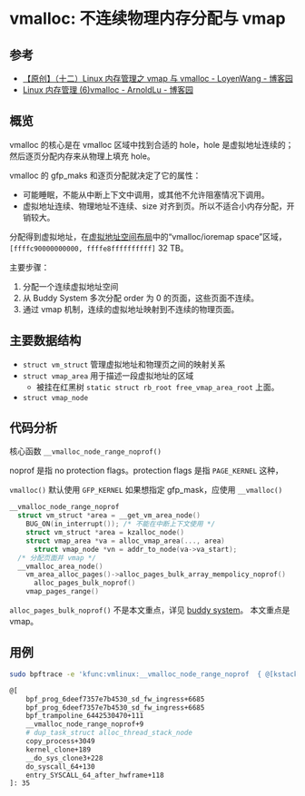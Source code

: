# vmalloc: 不连续物理内存分配与 vmap

## 参考

- [【原创】（十二）Linux 内存管理之 vmap 与 vmalloc - LoyenWang - 博客园](https://www.cnblogs.com/LoyenWang/p/11965787.html)
- [Linux 内存管理 (6)vmalloc - ArnoldLu - 博客园](https://www.cnblogs.com/arnoldlu/p/8251333.html)

## 概览

vmalloc 的核心是在 vmalloc 区域中找到合适的 hole，hole 是虚拟地址连续的；然后逐页分配内存来从物理上填充 hole。

vmalloc 的 gfp_maks 和逐页分配就决定了它的属性：

- 可能睡眠，不能从中断上下文中调用，或其他不允许阻塞情况下调用。
- 虚拟地址连续、物理地址不连续、size 对齐到页。所以不适合小内存分配，开销较大。

分配得到虚拟地址，在[虚拟地址空间布局](./layout.md)中的“vmalloc/ioremap space”区域，`[ffffc90000000000, ffffe8ffffffffff]` 32 TB。

主要步骤：

1. 分配一个连续虚拟地址空间
2. 从 Buddy System 多次分配 order 为 0 的页面，这些页面不连续。
3. 通过 vmap 机制，连续的虚拟地址映射到不连续的物理页面。

## 主要数据结构

- `struct vm_struct` 管理虚拟地址和物理页之间的映射关系
- `struct vmap_area` 用于描述一段虚拟地址的区域
  - 被挂在红黑树 `static struct rb_root free_vmap_area_root` 上面。
- `struct vmap_node`

## 代码分析

核心函数 `__vmalloc_node_range_noprof()`

noprof 是指 no protection flags。protection flags 是指 `PAGE_KERNEL` 这种，

`vmalloc()` 默认使用 `GFP_KERNEL` 如果想指定 gfp_mask，应使用 `__vmalloc()`

```cpp
__vmalloc_node_range_noprof
  struct vm_struct *area = __get_vm_area_node()
    BUG_ON(in_interrupt()); /* 不能在中断上下文使用 */
    struct vm_struct *area = kzalloc_node()
    struct vmap_area *va = alloc_vmap_area(..., area)
      struct vmap_node *vn = addr_to_node(va->va_start);
  /* 分配页面并 vmap */
  __vmalloc_area_node()
    vm_area_alloc_pages()->alloc_pages_bulk_array_mempolicy_noprof()
      alloc_pages_bulk_noprof()
    vmap_pages_range()
```

`alloc_pages_bulk_noprof()` 不是本文重点，详见 [buddy system](./buddy.md)。
本文重点是 vmap。

## 用例

```bash
sudo bpftrace -e 'kfunc:vmlinux:__vmalloc_node_range_noprof  { @[kstack] = count(); }'

@[
    bpf_prog_6deef7357e7b4530_sd_fw_ingress+6685
    bpf_prog_6deef7357e7b4530_sd_fw_ingress+6685
    bpf_trampoline_6442530470+111
    __vmalloc_node_range_noprof+9
    # dup_task_struct alloc_thread_stack_node
    copy_process+3049
    kernel_clone+189
    __do_sys_clone3+228
    do_syscall_64+130
    entry_SYSCALL_64_after_hwframe+118
]: 35
```

